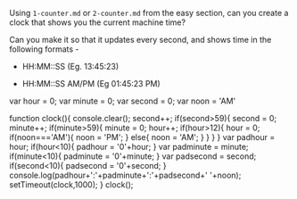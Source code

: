Using `1-counter.md` or `2-counter.md` from the easy section, can you create a
clock that shows you the current machine time?

Can you make it so that it updates every second, and shows time in the following formats - 

 - HH:MM::SS (Eg. 13:45:23)

 - HH:MM::SS AM/PM (Eg 01:45:23 PM)

 
var hour  = 0;
var minute = 0;
var second = 0;
var noon = 'AM'

function clock(){
  console.clear();
  second++;
  if(second>59){
    second = 0;
    minute++;
    if(minute>59){
      minute = 0;
      hour++;
      if(hour>12){
        hour = 0;
        if(noon==='AM'){
          noon = 'PM';
        }
        else{
          noon = 'AM';
        }
      }
    }
  }
  var padhour = hour;
  if(hour<10){
    padhour = '0'+hour;
  }
  var padminute = minute;
  if(minute<10){
    padminute = '0'+minute;
  }
  var padsecond = second;
  if(second<10){
    padsecond = '0'+second;
  }
  console.log(padhour+':'+padminute+':'+padsecond+' '+noon);
  setTimeout(clock,1000);
}
clock();
